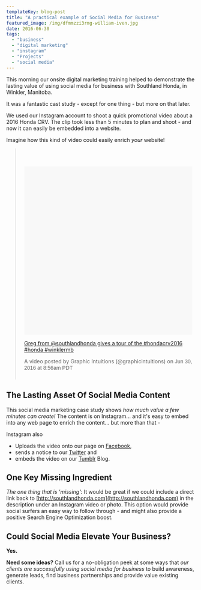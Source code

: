 ```yaml
---
templateKey: blog-post
title: "A practical example of Social Media for Business"
featured_image: /img/dfmmzzi3rmg-william-iven.jpg
date: 2016-06-30
tags:
  - "business"
  - "digital marketing"
  - "instagram"
  - "Projects"
  - "social media"
---
```


This morning our onsite digital marketing training helped to demonstrate the lasting value of using social media for business with Southland Honda, in Winkler, Manitoba.

It was a fantastic cast study - except for one thing - but more on that later.

We used our Instagram account to shoot a quick promotional video about a 2016 Honda CRV. The clip took less than 5 minutes to plan and shoot - and now it can easily be embedded into a website.

Imagine how this kind of video could easily enrich _your_ website!
> <div style="padding: 8px;">> 
> <div style="background: #F8F8F8; line-height: 0; margin-top: 40px; padding: 50.0% 0; text-align: center; width: 100%;"></div>> 
> 
> [Greg from @southlandhonda gives a tour of the #hondacrv2016 #honda #winklermb](https://www.instagram.com/p/BHSNEzWhvFG/)
> 
> A video posted by Graphic Intuitions (@graphicintuitions) on <time style="font-family: Arial,sans-serif; font-size: 14px; line-height: 17px;" datetime="2016-06-30T15:56:35+00:00">Jun 30, 2016 at 8:56am PDT</time>
> 
> </div>
<script src="//platform.instagram.com/en_US/embeds.js" async="" defer="defer"></script>

## The Lasting Asset Of Social Media Content

This social media marketing case study shows _how much value a few minutes can create!_ The content is on Instagram... and it's easy to embed into any web page to enrich the content... but more than that -

Instagram also

*   Uploads the video onto our page on [Facebook](https://www.facebook.com/GraphicIntuitions/videos/1031226703599492/),
*   sends a notice to our [Twitter](https://twitter.com/GIntuitions/status/748545845755146241) and
*   embeds the video on our [Tumblr](http://graphicintuitions.tumblr.com/post/146708237640/greg-from-southlandhonda-gives-a-tour-of-the) Blog.

## One Key Missing Ingredient

_The one thing that is 'missing':_ It would be great if we could include a direct link back to [http://southlandhonda.com](http://southlandhonda.com) in the description under an Instagram video or photo. This option would provide social surfers an easy way to follow through - and might also provide a positive Search Engine Optimization boost.

## Could Social Media Elevate Your Business?

**Yes.**

**Need some ideas?** Call us for a no-obligation peek at some ways that _our clients are successfully using social media for business_ to build awareness, generate leads, find business partnerships and provide value existing clients.